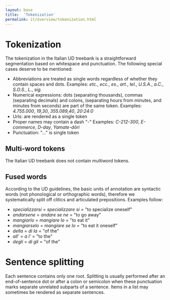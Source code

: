 ```yaml
---
layout: base
title:  'Tokenization'
permalink: it/overview/tokenization.html
---
```


# Tokenization

The tokenization in the Italian UD treebank is a straightforward segmentation based on whitespace and punctuation. The following special cases deserve to be mentioned:

* Abbreviations are treated as single words regardless of whether they contain spaces and dots. 
Examples: _etc._, _ecc._, _es._, _art._, _tel._, _U.S.A._, _a.C._, _S.O.S._, _L._, _sig._
* Numerical expressions: dots (separating thousands), commas (separating decimals) and colons, (separating hours from minutes, and minutes from seconds) are part of the same token. 
Examples: _4.755.000_, _19,30_, _355.089,40_, _20:24:0_
* Urls: are rendered as a single token
* Proper names may contain a dash "-"
Examples: _C-212-300_, _E-commerce_, _D-day_, _Yamate-dōri_ 
* Punctuation: "..." is single token

## Multi-word tokens

The Italian UD treebank does not contain multiword tokens.

## Fused words

According to the UD guidelines, the basic units of annotation are syntactic words (not phonological or orthographic words), therefore we systematically split off clitics and articulated prepositions. Examples follow:

* _specializzarsi_ = _specializzare si_ = "to specialize oneself"
* _andarsene_ = _andare se ne_ = "to go away"
* _mangiarlo_ = _mangiare lo_ = "to eat it"
* _mangiarselo_ = _mangiare se lo_ = "to eat it oneself"
* _della_ = _di_ _la_ = "of the"
* _all'_ = _a l'_ = "to the"
* _degli_ = _di gli_ = "of the"

# Sentence splitting

Each sentence contains only one root.
Splitting is usually performed after an end-of-sentence dot or after a colon or semicolon when these punctuation marks separate unrelated subparts of a sentence. Items in a list may sometimes be rendered as separate sentences.

